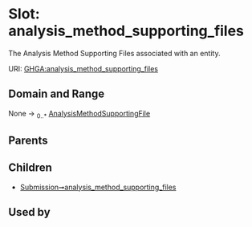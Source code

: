 
# Slot: analysis_method_supporting_files


The Analysis Method Supporting Files associated with an entity.

URI: [GHGA:analysis_method_supporting_files](https://w3id.org/GHGA/analysis_method_supporting_files)


## Domain and Range

None &#8594;  <sub>0..\*</sub> [AnalysisMethodSupportingFile](AnalysisMethodSupportingFile.md)

## Parents


## Children

 *  [Submission➞analysis_method_supporting_files](Submission_analysis_method_supporting_files.md)

## Used by

